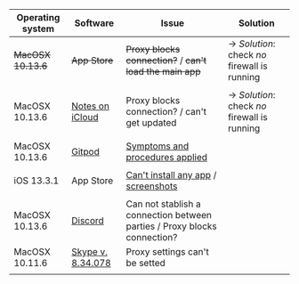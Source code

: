 | Operating system | Software | Issue | Solution |
| ---------------- | -------- | ----- | -------- |
| ~~MacOSX 10.13.6~~ | ~~App Store~~ |~~Proxy blocks connection?~~ / ~~can't load the main app~~ | → *Solution*: check _no_ firewall is running  |
|  |  |  |  |
|       MacOSX 10.13.6           |  [Notes on iCloud](https://www.icloud.com/notes/)        |  Proxy blocks connection? / can't get updated     | → *Solution*: check _no_ firewall is running 
|  |  |  |  |
|   MacOSX 10.13.6                 |  [Gitpod](https://gitpod.io/)      |  [Symptoms and procedures applied](https://bitbucket.org/imhicihu/domestic-issues/src/master/Gitpod.md)     |
|  |  |  |  |
|       iOS 13.3.1           |  App Store        |  [Can't install any app](https://bitbucket.org/imhicihu/domestic-issues/issues/2/cant-install-any-app-from-the-appstore) / [screenshots](https://bitbucket.org/imhicihu/domestic-issues/src/master/App_store.md)    |
| | | |  |
|   MacOSX 10.13.6                 |  [Discord](https://discordapp.com/app)     | Can not stablish a connection between parties / Proxy blocks connection? |
|   MacOSX 10.11.6                 |  [Skype v. 8.34.078](https://skype.com/)     | Proxy settings can't be setted |
|  |  |  | |

